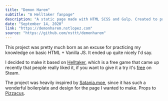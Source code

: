 ```yaml
---
title: "Demon Harem"
subtitle: "A Helltaker fanpage"
description: "A static page made with HTML SCSS and Gulp. Created to practice my styling and basic web development skill without any framework whatsoever."
date: "September 14, 2020"
link: "https://demonharem.nstlopez.com"
source: "https://github.com/nsttt/demonharem"
---
```


This project was pretty much born as an excuse for practicing my knowledge on basic HTML + Vanilla JS. It ended up quite nicely I'd say.

I decided to make it based on [Helltaker](https://store.steampowered.com/app/1289310/Helltaker/), which is a free game that came up recently that people really liked it, if you want to give it a try it's [free](https://store.steampowered.com/app/1289310/Helltaker/) on Steam.

The project was heavily inspired by [Satania.moe](https://satania.moe/), since it has such a wonderful boilerplate and design for the page I wanted to make. Props to [Pizzacus](https://github.com/Pizzacus/).
